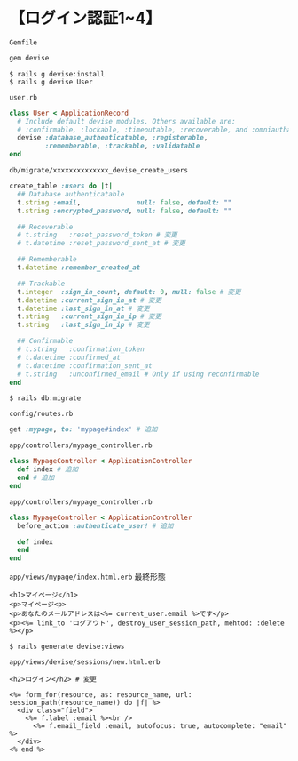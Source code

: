 # 【ログイン認証1~4】

`Gemfile`
```rb
gem devise
```

```
$ rails g devise:install
$ rails g devise User
```

`user.rb`
```rb
class User < ApplicationRecord
  # Include default devise modules. Others available are:
  # :confirmable, :lockable, :timeoutable, :recoverable, and :omniauthable
  devise :database_authenticatable, :registerable,
         :rememberable, :trackable, :validatable
end
```

`db/migrate/xxxxxxxxxxxxxx_devise_create_users`
```rb
create_table :users do |t|
  ## Database authenticatable
  t.string :email,          	null: false, default: ""
  t.string :encrypted_password, null: false, default: ""

  ## Recoverable
  # t.string   :reset_password_token # 変更
  # t.datetime :reset_password_sent_at # 変更

  ## Rememberable
  t.datetime :remember_created_at

  ## Trackable
  t.integer  :sign_in_count, default: 0, null: false # 変更
  t.datetime :current_sign_in_at # 変更
  t.datetime :last_sign_in_at # 変更
  t.string   :current_sign_in_ip # 変更
  t.string   :last_sign_in_ip # 変更

  ## Confirmable
  # t.string   :confirmation_token
  # t.datetime :confirmed_at
  # t.datetime :confirmation_sent_at
  # t.string   :unconfirmed_email # Only if using reconfirmable
end
```

```
$ rails db:migrate
```

`config/routes.rb`
```rb
get :mypage, to: 'mypage#index' # 追加
```

`app/controllers/mypage_controller.rb`
```rb
class MypageController < ApplicationController
  def index # 追加
  end # 追加
end
```

`app/controllers/mypage_controller.rb`

```rb
class MypageController < ApplicationController
  before_action :authenticate_user! # 追加

  def index
  end
end
```

`app/views/mypage/index.html.erb` 最終形態
```erb
<h1>マイページ</h1>
<p>マイページ<p>
<p>あなたのメールアドレスは<%= current_user.email %>です</p>
<p><%= link_to 'ログアウト', destroy_user_session_path, mehtod: :delete %></p>
```
```
$ rails generate devise:views
```

`app/views/devise/sessions/new.html.erb`
```erb
<h2>ログイン</h2> # 変更

<%= form_for(resource, as: resource_name, url: session_path(resource_name)) do |f| %>
  <div class="field">
  	<%= f.label :email %><br />
	  <%= f.email_field :email, autofocus: true, autocomplete: "email" %>
  </div>
<% end %>
```